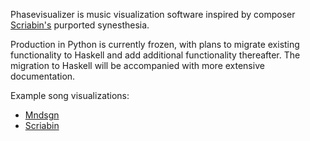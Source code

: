 Phasevisualizer is music visualization software inspired by composer [Scriabin's](https://en.wikipedia.org/wiki/Alexander_Scriabin) purported synesthesia.

Production in Python is currently frozen, with plans to migrate existing functionality to Haskell and add additional functionality thereafter. The migration to Haskell will be accompanied with more extensive documentation.

Example song visualizations:
- [Mndsgn](https://www.youtube.com/watch?v=2O-x44-ozGY)
- [Scriabin](https://youtu.be/BjpzHwe377s?feature=shared)
